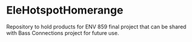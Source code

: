 # EleHotspotHomerange
Repository to hold products for ENV 859 final project that can be shared with Bass Connections project for future use.
